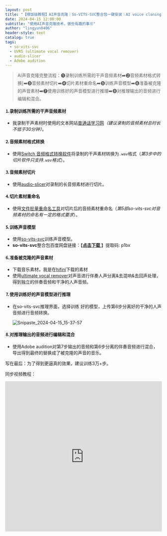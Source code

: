 ```yaml
---
layout: post
title: "【喂饭级教程】AI声音克隆｜So-VITS-SVC整合包一键安装｜AI voice cloning "
date: 2024-04-15 12:00:00
subtitle: "使用AI声音克隆技术，做些有趣的事🉑"
author: "lingyun0406"
header-style: text
catalog: true
tags:
  - so-vits-svc
  - UVR5 (ultimate vocal remover)
  - audio-slicer
  - Adobe audition
---
```



> AI声音克隆完整流程：❶录制训练所需的干声音频素材➡️❷音频素材格式转换[➡️➌音频素材切片➡️➍切片素材重命名➡️➎训练声音模型➡️➏准备被克隆的声音素材➡️➐使用训练好的声音模型进行推理➡️➑对推理输出的音频进行编辑和混合。



#### ⒈录制训练所需的干声音频素材

+ 我录制干声素材时使用的文本网站[普通话学习网](http://www.pthxx.com/b_audio/01_langdu_1/index.html)*（建议录制的音频素材总时长不低于30分钟）*。

#### ⒉音频素材格式转换

+ 使用[Switch 音频格式转换软件](https://www.nch.com.au/switch/cn/index.html)将录制的干声素材转换为`.wav`格式（*第3步中的切片软件只支持`.wav`格式*）。

#### ⒊音频素材切片

+ 使用[audio-slicer](https://github.com/flutydeer/audio-slicer)对录制的长音频素材进行切片。

#### ⒋切片素材重命名

+ 使用[文件批量重命名工具](https://resource.lxiangke.vip/download/rename.zip)对切片后的音频素材重命名（*第5部so-vits-svc对音频素材的命名有一定的格式要求*）。

#### ⒌训练声音模型

+ 使用[so-vits-svc](https://github.com/svc-develop-team/so-vits-svc)训练声音模型。
+ **so-vits-svc**整合包百度网盘链接：【**[点击下载 ](https://pan.baidu.com/s/1Rl6hxxjn5_whVJhSSDAmdw?pwd=p1bx)** 】提取码: p1bx

#### ⒍准备被克隆的声音素材

+ 下载音乐素材，我是在[hifini](https://www.hifini.com/)下载的素材
+ 使用[ultimate vocal remover](https://github.com/Anjok07/ultimatevocalremovergui)对声音进行伴奏人声分离&去混响&去回声处理，得到独立的伴奏音频和干净的人声音频。

#### ⒎使用训练好的声音模型进行推理

+ 在so-vits-svc推理界面，选择训练 好的模型，上传第6步分离好的干净的人声音频进行音频转换。

  ![Snipaste_2024-04-15_15-37-57](C:\Users\yangj\Desktop\2024\Snipaste_2024-04-15_15-37-57.png)

#### ⒏对推理输出的音频进行编辑和混合

+ 使用Adobe audition对第7步输出的音频和第6步分离的伴奏音频进行混合，导出得到最终的替换成了被克隆的声音的音乐。  

写在最后：为了得到更逼真的效果，建议训练3万+步。

同步视频教程：

<iframe title="AI 声音克隆！堪称翻唱神器，文字转语音、语音转换，包教包会！全网最详细的 So-VITS-SVC 使用教程  | 零度解说" src="https://www.youtube.com/embed/o6mKekgJDqw?feature=oembed" frameborder="0" allow="accelerometer; autoplay; clipboard-write; encrypted-media; gyroscope; picture-in-picture; web-share" allowfullscreen="" id="fitvid0" style="margin: 0px auto; padding: 0px; border: 0px; font: inherit; vertical-align: baseline; max-width: 100%; top: 0px; left: 0px; width: 860px; height: 483.458px;"></iframe>